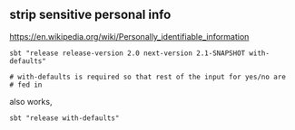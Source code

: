 strip sensitive personal info
-----------------------------

https://en.wikipedia.org/wiki/Personally_identifiable_information


```
sbt "release release-version 2.0 next-version 2.1-SNAPSHOT with-defaults"

# with-defaults is required so that rest of the input for yes/no are
# fed in
```

also works, 

```
sbt "release with-defaults"
```
